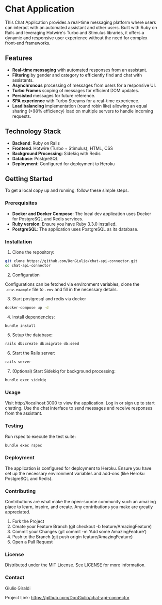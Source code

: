 # Chat Application

This Chat Application provides a real-time messaging platform where users can interact with an automated assistant and other users. Built with Ruby on Rails and leveraging Hotwire's Turbo and Stimulus libraries, it offers a dynamic and responsive user experience without the need for complex front-end frameworks.

## Features

- **Real-time messaging** with automated responses from an assistant.
- **Filtering** by gender and category to efficiently find and chat with assistants.
- **Asynchronous** processing of messages from users for a responsive UI.
- **Turbo Frames** scoping of messages for efficient DOM updates.
- **Persisted** messages for future reference.
- **SPA experience** with Turbo Streams for a real-time experience.
- **Load balancing** implementation (round robin like) allowing an equal sharing (>98% efficiency) load on multiple servers to handle incoming requests.

## Technology Stack

- **Backend**: Ruby on Rails
- **Frontend**: Hotwire (Turbo + Stimulus), HTML, CSS
- **Background Processing**: Sidekiq with Redis
- **Database**: PostgreSQL
- **Deployment**: Configured for deployment to Heroku

## Getting Started

To get a local copy up and running, follow these simple steps.

### Prerequisites

- **Docker and Docker Compose**: The local dev application uses Docker for PostgreSQL and Redis services.
- **Ruby version**: Ensure you have Ruby 3.3.0 installed.
- **PostgreSQL**: The application uses PostgreSQL as its database.


### Installation
1. Clone the repository:
```bash
git clone https://github.com/DonGiulio/chat-api-connector.git
cd chat-api-connector
```

2. Configuration

Configurations can be fetched via environment variables, clone the `.env.example` file to `.env` and fill in the necessary details.

3. Start postgresql and redis via docker

```bash
docker-compose up -d
```
 
4. Install dependencies:

```bash
bundle install
```

5. Setup the database:

```bash
rails db:create db:migrate db:seed
```

6. Start the Rails server:

```bash
rails server
```

7. (Optional) Start Sidekiq for background processing:

```bash
bundle exec sidekiq
```

### Usage
Visit http://localhost:3000 to view the application.
Log in or sign up to start chatting.
Use the chat interface to send messages and receive responses from the assistant.

### Testing
Run rspec to execute the test suite:

```bash
bundle exec rspec
```

### Deployment
The application is configured for deployment to Heroku. Ensure you have set up the necessary environment variables and add-ons (like Heroku PostgreSQL and Redis).

### Contributing
Contributions are what make the open-source community such an amazing place to learn, inspire, and create. Any contributions you make are greatly appreciated.

1. Fork the Project
2. Create your Feature Branch (git checkout -b feature/AmazingFeature)
3. Commit your Changes (git commit -m 'Add some AmazingFeature')
4. Push to the Branch (git push origin feature/AmazingFeature)
5. Open a Pull Request

### License
Distributed under the MIT License. See LICENSE for more information.

### Contact
Giulio Giraldi

Project Link: https://github.com/DonGiulio/chat-api-connector
